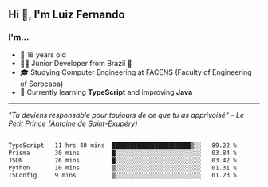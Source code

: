 <h2>Hi 👋, I'm Luiz Fernando</h2>

### I'm...
* 🤟 18 years old
* 👨‍💻 Junior Developer from Brazil 💚
* 🎓 Studying Computer Engineering at FACENS (Faculty of Engineering of Sorocaba)
* 🔭 Currently learning **TypeScript** and improving **Java**

---

_"Tu deviens responsable pour toujours de ce que tu as apprivoisé" – Le Petit Prince (Antoine de Saint-Exupéry)_

##

<!--START_SECTION:waka-->

```txt
TypeScript   11 hrs 40 mins  ██████████████████████▒░░   89.22 %
Prisma       30 mins         █░░░░░░░░░░░░░░░░░░░░░░░░   03.84 %
JSON         26 mins         █░░░░░░░░░░░░░░░░░░░░░░░░   03.42 %
Python       10 mins         ▒░░░░░░░░░░░░░░░░░░░░░░░░   01.31 %
TSConfig     9 mins          ▒░░░░░░░░░░░░░░░░░░░░░░░░   01.23 %
```

<!--END_SECTION:waka-->
